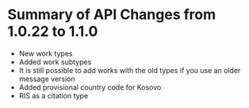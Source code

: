 # Summary of API Changes from 1.0.22 to 1.1.0

* New work types
* Added work subtypes
* It is still possible to add works with the old types if you use an older message version
* Added provisional country code for Kosovo
* RIS as a citation type 
